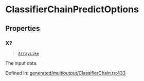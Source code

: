 # ClassifierChainPredictOptions

## Properties

### X?

> [`ArrayLike`](../types/ArrayLike.md)

The input data.

Defined in:  [generated/multioutput/ClassifierChain.ts:433](https://github.com/transitive-bullshit/scikit-learn-ts/blob/92ab806/packages/sklearn/src/generated/multioutput/ClassifierChain.ts#L433)
